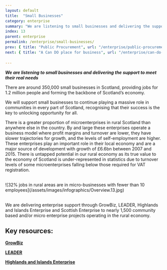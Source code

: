 ```yaml
---
layout: default
title:  "Small Businesses"
category: enterprise
summary: "We are listening to small businesses and delivering the support to meet their real needs"
index: 13
parent: enterprise
permalink: /enterprise/small-businesses/
prev: { title: "Public Procurement", url: "/enterprise/public-procurement/" }
next: { title: "A Can DO place for business", url: "/enterprise/can-do-place-business/" }

---
```

***We are listening to small businesses and delivering the support to meet their real needs***  

There are around 350,000 small businesses in Scotland, providing jobs for 1.2 million people and forming the backbone of Scotland’s economy.  

We will support small businesses to continue playing a massive role in communities in every part of Scotland, recognising that their success is the key to unlocking opportunity for all.  

There is a greater proportion of microenterprises in rural Scotland than anywhere else in the country.  By and large these enterprises operate a business model where profit margins and turnover are lower, they have slower trajectories for growth, and the levels of self-employment are higher.  These enterprises play an important role in their local economy and are a major source of development with growth of £6.6bn between 2007 and 2015.  There is untapped potential in our rural economy as its true value to the economy of Scotland is under-represented in statistics due to turnover levels of some microenterprises falling below those required for VAT registration.  

<br>
![32% jobs in rural areas are in micro-businesses with fewer than 10 employees](/assets/images/infographics/Overview.13.jpg)<br><br>

We are delivering enterprise support through GrowBiz, LEADER, Highlands and Islands Enterprise and Scottish Enterprise to nearly 1,500 community based and/or micro enterprise projects operating in the rural economy.  

## Key resources:

**[GrowBiz](https://growbiz.co.uk/)**

**[LEADER](https://www.gov.scot/Topics/farmingrural/SRDP/LEADER/)**  

**[Highlands and Islands Enterprise](http://www.hie.co.uk/)**
